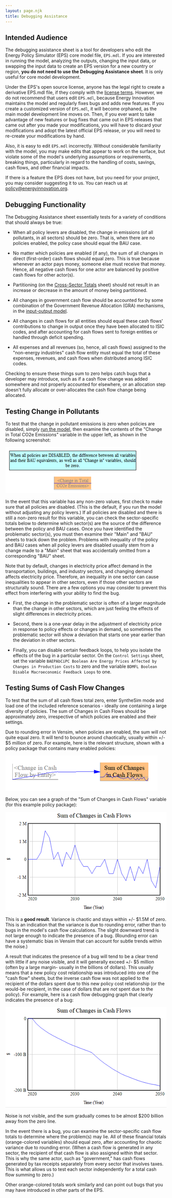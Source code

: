 ```yaml
---
layout: page.njk
title: Debugging Assistance
---
```


## Intended Audience

The debugging assistance sheet is a tool for developers who edit the Energy Policy Simulator (EPS) core model file, `EPS.mdl`.  If you are interested in running the model, analyzing the outputs, changing the input data, or swapping the input data to create an EPS version for a new country or region, **you do not need to use the Debugging Assistance sheet**.  It is only useful for core model development.

Under the EPS's open source license, anyone has the legal right to create a derivative EPS.mdl file, if they comply with the [license terms](/software-license).  However, we do not recommend that users edit `EPS.mdl`, because Energy Innovation maintains the model and regularly fixes bugs and adds new features.  If you create a customized version of `EPS.mdl`, it will become orphaned, as the main model development line moves on.  Then, if you ever want to take advantage of new features or bug fixes that came out in EPS releases that came out after you made your modifications, you will have to discard your modifications and adopt the latest official EPS release, or you will need to re-create your modifications by hand.

Also, it is easy to edit `EPS.mdl` incorrectly.  Without considerable familiarity with the model, you may make edits that appear to work on the surface, but violate some of the model's underlying assumptions or requirements, breaking things, particularly in regard to the handling of costs, savings, cash flows, and other financial impacts.

If there is a feature the EPS does not have, but you need for your project, you may consider suggesting it to us.  You can reach us at policy@energyinnovation.org.

## Debugging Functionality

The Debugging Assistance sheet essentially tests for a variety of conditions that should always be true:

- When all policy levers are disabled, the change in emissions (of all pollutants, in all sectors) should be zero.  That is, when there are no policies enabled, the policy case should equal the BAU case.

- No matter which policies are enabled (if any), the sum of all changes in direct (first-order) cash flows should equal zero.  This is true because whenever an actor pays money, someone else must receive that money.  Hence, all negative cash flows for one actor are balanced by positive cash flows for other actor(s).

- Partitioning (on the [Cross-Sector Totals](/cross-sector-totals) sheet) should not result in an increase or decrease in the amount of money being partitioned.

- All changes in government cash flow should be accounted for by some combination of the Government Revenue Allocation (GRA) mechanisms, in the [input-output model](/io-model).

- All changes in cash flows for all entities should equal these cash flows' contributions to change in output once they have been allocated to ISIC codes, and after accounting for cash flows sent to foreign entities or handled through deficit spending.

- All expenses and all revenues (so, hence, all cash flows) assigned to the "non-energy industries" cash flow entity must equal the total of these expenses, revenues, and cash flows when distributed among ISIC codes.

Checking to ensure these things sum to zero helps catch bugs that a developer may introduce, such as if a cash flow change was added somewhere and not properly accounted for elsewhere, or an allocation step doesn't fully allocate or over-allocates the cash flow change being allocated.

## Testing Change in Pollutants

To test that the change in pollutant emissions is zero when policies are disabled, simply [run the model](/running-the-model), then examine the contents of the "Change in Total CO2e Emissions" variable in the upper left, as shown in the following screenshot:

![debugging change in total CO2e emissions](/debugging-assistance-ChngTotEmis.png)

In the event that this variable has any non-zero values, first check to make sure that all policies are disabled.  (This is the default, if you run the model without adjusting any policy levers.)  If all policies are disabled and there is still a non-zero result for this variable, you can check the sector-specific totals below to determine which sector(s) are the source of the difference between the policy and BAU cases.  Once you have identified the problematic sector(s), you must then examine their "Main" and "BAU" sheets to track down the problem.  Problems with inequality of the policy and BAU cases when all policy levers are disabled usually stem from a change made to a "Main" sheet that was accidentally omitted from a corresponding "BAU" sheet.

Note that by default, changes in electricity price affect demand in the transportation, buildings, and industry sectors, and changing demand affects electricity price.  Therefore, an inequality in one sector can cause inequalities to appear in other sectors, even if those other sectors are structurally sound.  There are a few options you may consider to prevent this effect from interfering with your ability to find the bug.

- First, the change in the problematic sector is often of a larger magnitude than the change in other sectors, which are just feeling the effects of slight differences in electricity prices.

- Second, there is a one-year delay in the adjustment of electricity price in response to policy effects or changes in demand, so sometimes the problematic sector will show a deviation that starts one year earlier than the deviation in other sectors.

- Finally, you can disable certain feedback loops, to help you isolate the effects of the bug in a particular sector.  On the `Control Settings` sheet, set the variable `BAEPAbCiPC Boolean Are Energy Prices Affected by Changes in Production Costs` to zero and the variable `BDMFL Boolean Disable Macroeconomic Feedback Loops` to one.

## Testing Sums of Cash Flow Changes

To test that the sum of all cash flows total zero, enter SyntheSim mode and load one of the included reference scenarios - ideally one containing a large diversity of policies.  The sum of Changes in Cash Flows should be approximately zero, irrespective of which policies are enabled and their settings.

Due to rounding error in Vensim, when policies are enabled, the sum will not quite equal zero.  It will tend to bounce around chaotically, usually within +/- $5 million of zero.  For example, here is the relevant structure, shown with a policy package that contains many enabled policies:

![debugging change in total cash flows](/debugging-assistance-ChngTotCash.png)

Below, you can see a graph of the "Sum of Changes in Cash Flows" variable (for this example policy package):

![graph of sum of changes in total cash flows](/debugging-assistance-CashGraph.png)

This is a **good result**.  Variance is chaotic and stays within +/- $1.5M of zero.  This is an indication that the variance is due to rounding error, rather than to bugs in the model's cash flow calculations.  The slight downward trend is not large enough to indicate the presence of a bug.  (Rounding error can have a systematic bias in Vensim that can account for subtle trends within the noise.)

A result that indicates the presence of a bug will tend to be a clear trend with little if any noise visible, and it will generally exceed +/- $5 million (often by a large margin- usually in the billions of dollars).  This usually means that a new policy cost relationship was introduced into one of the "cash flow" sheets, but the inverse cash flow was not applied to the recipient of the dollars spent due to this new policy cost relationship (or the would-be recipient, in the case of dollars that are _not_ spent due to the policy).  For example, here is a cash flow debugging graph that clearly indicates the presence of a bug:

![graph of sum of changes in total cash flows indicating a bug](/debugging-assistance-CashGraphWithBug.png)

Noise is not visible, and the sum gradually comes to be almost $200 billion away from the zero line.

In the event there is a bug, you can examine the sector-specific cash flow totals to determine where the problem(s) may lie.  All of these financial totals (orange-colored variables) should equal zero, after accounting for chaotic variance due to rounding error.  (When a cash flow is generated in any sector, the recipient of that cash flow is also assigned within that sector.  This is why the same actor, such as "government," has cash flows generated by tax receipts separately from every sector that involves taxes.  This is what allows us to test each sector independently for a total cash flow summing to zero.)

Other orange-colored totals work similarly and can point out bugs that you may have introduced in other parts of the EPS.
